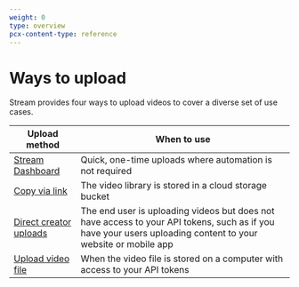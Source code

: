 ```yaml
---
weight: 0
type: overview
pcx-content-type: reference
---
```


# Ways to upload

Stream provides four ways to upload videos to cover a diverse set of use cases.

<TableWrap>

| Upload method                                                       | When to use                                                                                                                                                  |
| ------------------------------------------------------------------- | ------------------------------------------------------------------------------------------------------------------------------------------------------------ |
| [Stream Dashboard](https://dash.cloudflare.com?to=/:account/stream) | Quick, one-time uploads where automation is not required                                                                                                     |
| [Copy via link](/uploading-videos/upload-via-link)                  | The video library is stored in a cloud storage bucket                                                                                                        |
| [Direct creator uploads](/uploading-videos/direct-creator-uploads)  | The end user is uploading videos but does not have access to your API tokens, such as if you have your users uploading content to your website or mobile app |
| [Upload video file](/uploading-videos/upload-video-file)            | When the video file is stored on a computer with access to your API tokens                                                                                   |

</TableWrap>
